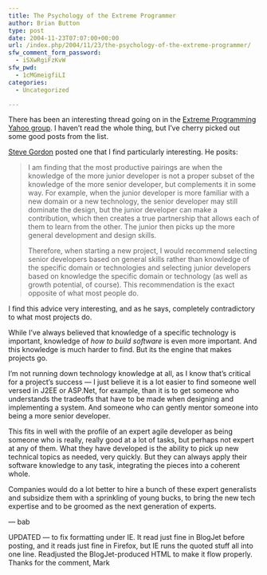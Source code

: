 ```yaml
---
title: The Psychology of the Extreme Programmer
author: Brian Button
type: post
date: 2004-11-23T07:07:00+00:00
url: /index.php/2004/11/23/the-psychology-of-the-extreme-programmer/
sfw_comment_form_password:
  - iSXwRgiFzKvW
sfw_pwd:
  - 1cMGmeigfiLI
categories:
  - Uncategorized

---
```

There has been an interesting thread going on in the [Extreme Programming Yahoo group][1]. I haven&#8217;t read the whole thing, but I&#8217;ve cherry picked out some good posts from the list.

[Steve Gordon][2] posted one that I find particularly interesting. He posits:<!--StartFragment -->

<blockquote dir="ltr" style="MARGIN-RIGHT: 0px">
  <p>
    I am finding that the most productive pairings are when the knowledge of the more junior developer is not a proper subset of the knowledge of the more senior developer, but complements it in some way. For example, when the junior developer is more familiar with a new domain or a new technology, the senior developer may still dominate the design, but the junior developer can make a contribution, which then creates a true partnership that allows each of them to learn from the other. The junior then picks up the more general development and design skills.
  </p>
  
  <p>
    Therefore, when starting a new project, I would recommend selecting senior developers based on general skills rather than knowledge of the specific domain or technologies and selecting junior developers based on knowledge the specific domain or technology (as well as growth potential, of course). This recommendation is the exact opposite of what most people do.
  </p>
</blockquote>

I find this advice very interesting, and as he says, completely contradictory to what most projects do.

While I&#8217;ve always believed that knowledge of a specific technology is important, knowledge of _how to build software_ is even more important. And this knowledge is much harder to find. But its the engine that makes projects go.

I&#8217;m not running down technology knowledge at all, as I know that&#8217;s critical for a project&#8217;s success &#8212; I just believe it is a lot easier to find someone well versed in J2EE or ASP.Net, for example,&nbsp;than it is to get someone who understands the tradeoffs that have to be made when designing and implementing a system. And someone who can gently mentor someone into being a more senior developer.

This fits in well with the profile of an expert agile developer as being someone who is really, really good at a lot of tasks, but perhaps not expert at any of them. What they have developed is the ability to pick up new technical topics as needed, very quickly. But they can always apply their software knowledge to any task, integrating the pieces into a coherent whole.

Companies would do a lot better to hire a bunch of these expert generalists and subsidize them with a sprinkling of young bucks, to bring the new tech expertise and to be groomed as the next generation of experts.

&#8212; bab

UPDATED &#8212; to fix formatting under IE. It read just fine in BlogJet before posting, and it reads just fine in Firefox, but IE runs the quoted stuff all into one line. Readjusted the BlogJet-produced HTML to make it flow properly. Thanks for the comment, Mark

 [1]: http://groups.yahoo.com/group/extremeprogramming
 [2]: http://sf.asu.edu/steveg.html